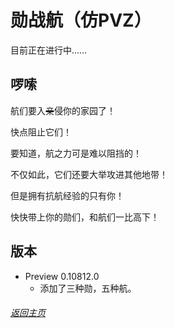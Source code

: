 # 勋战航（仿PVZ）

目前正在进行中……

## 啰嗦

航们要入~~亲~~侵你的家园了！

快点阻止它们！

要知道，航之力可是难以阻挡的！

不仅如此，它们还要大举攻进其他地带！

但是拥有抗航经验的只有你！

快快带上你的勋们，和航们一比高下！

## 版本
- Preview 0.10812.0
  - 添加了三种勋，五种航。
  
###### [返回主页](index.md)
